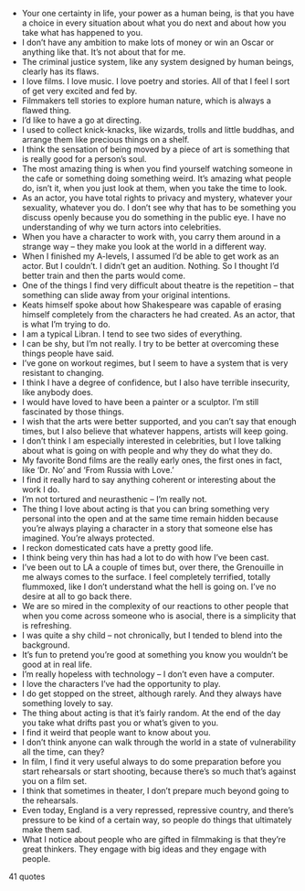  - Your one certainty in life, your power as a human being, is that you have a choice in every situation about what you do next and about how you take what has happened to you.
 - I don’t have any ambition to make lots of money or win an Oscar or anything like that. It’s not about that for me.
 - The criminal justice system, like any system designed by human beings, clearly has its flaws.
 - I love films. I love music. I love poetry and stories. All of that I feel I sort of get very excited and fed by.
 - Filmmakers tell stories to explore human nature, which is always a flawed thing.
 - I’d like to have a go at directing.
 - I used to collect knick-knacks, like wizards, trolls and little buddhas, and arrange them like precious things on a shelf.
 - I think the sensation of being moved by a piece of art is something that is really good for a person’s soul.
 - The most amazing thing is when you find yourself watching someone in the cafe or something doing something weird. It’s amazing what people do, isn’t it, when you just look at them, when you take the time to look.
 - As an actor, you have total rights to privacy and mystery, whatever your sexuality, whatever you do. I don’t see why that has to be something you discuss openly because you do something in the public eye. I have no understanding of why we turn actors into celebrities.
 - When you have a character to work with, you carry them around in a strange way – they make you look at the world in a different way.
 - When I finished my A-levels, I assumed I’d be able to get work as an actor. But I couldn’t. I didn’t get an audition. Nothing. So I thought I’d better train and then the parts would come.
 - One of the things I find very difficult about theatre is the repetition – that something can slide away from your original intentions.
 - Keats himself spoke about how Shakespeare was capable of erasing himself completely from the characters he had created. As an actor, that is what I’m trying to do.
 - I am a typical Libran. I tend to see two sides of everything.
 - I can be shy, but I’m not really. I try to be better at overcoming these things people have said.
 - I’ve gone on workout regimes, but I seem to have a system that is very resistant to changing.
 - I think I have a degree of confidence, but I also have terrible insecurity, like anybody does.
 - I would have loved to have been a painter or a sculptor. I’m still fascinated by those things.
 - I wish that the arts were better supported, and you can’t say that enough times, but I also believe that whatever happens, artists will keep going.
 - I don’t think I am especially interested in celebrities, but I love talking about what is going on with people and why they do what they do.
 - My favorite Bond films are the really early ones, the first ones in fact, like ‘Dr. No’ and ‘From Russia with Love.’
 - I find it really hard to say anything coherent or interesting about the work I do.
 - I’m not tortured and neurasthenic – I’m really not.
 - The thing I love about acting is that you can bring something very personal into the open and at the same time remain hidden because you’re always playing a character in a story that someone else has imagined. You’re always protected.
 - I reckon domesticated cats have a pretty good life.
 - I think being very thin has had a lot to do with how I’ve been cast.
 - I’ve been out to LA a couple of times but, over there, the Grenouille in me always comes to the surface. I feel completely terrified, totally flummoxed, like I don’t understand what the hell is going on. I’ve no desire at all to go back there.
 - We are so mired in the complexity of our reactions to other people that when you come across someone who is asocial, there is a simplicity that is refreshing.
 - I was quite a shy child – not chronically, but I tended to blend into the background.
 - It’s fun to pretend you’re good at something you know you wouldn’t be good at in real life.
 - I’m really hopeless with technology – I don’t even have a computer.
 - I love the characters I’ve had the opportunity to play.
 - I do get stopped on the street, although rarely. And they always have something lovely to say.
 - The thing about acting is that it’s fairly random. At the end of the day you take what drifts past you or what’s given to you.
 - I find it weird that people want to know about you.
 - I don’t think anyone can walk through the world in a state of vulnerability all the time, can they?
 - In film, I find it very useful always to do some preparation before you start rehearsals or start shooting, because there’s so much that’s against you on a film set.
 - I think that sometimes in theater, I don’t prepare much beyond going to the rehearsals.
 - Even today, England is a very repressed, repressive country, and there’s pressure to be kind of a certain way, so people do things that ultimately make them sad.
 - What I notice about people who are gifted in filmmaking is that they’re great thinkers. They engage with big ideas and they engage with people.

41 quotes